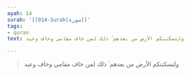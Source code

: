 ```yaml
---
ayah: 14
surah: '[[014-Surah|سورة]]'
tags:
- quran
text: ولنسكننكم الأرض من بعدهم ۚ ذلك لمن خاف مقامي وخاف وعيد

---
```

> ولنسكننكم الأرض من بعدهم ۚ ذلك لمن خاف مقامي وخاف وعيد
